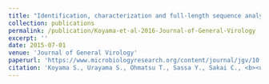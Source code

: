 ```yaml
---
title: "Identification, characterization and full-length sequence analysis of a novel dsRNA virus isolated from the arboreal ant *Camponotus yamaokai*"
collection: publications
permalink: /publication/Koyama-et-al-2016-Journal-of-General-Virology
excerpt: ''
date: 2015-07-01
venue: 'Journal of General Virology'
paperurl: 'https://www.microbiologyresearch.org/content/journal/jgv/10.1099/vir.0.000126'
citation: 'Koyama S., Urayama S., Ohmatsu T., Sassa Y., Sakai C., <b><u>Takata M.</u></b>, Hayashi S., Nagai M., Furuya T., Moriyama H., Satoh T., Ono S., Mizutani T. (2015) <b><i>Journal of General Virology</i></b> 96: 1930-1937.'
---
```


<!-- 論文の要約・解説など入れたければここ打つ -->
